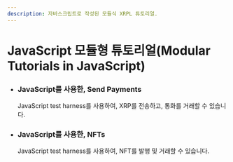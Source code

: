 ```yaml
---
description: 자바스크립트로 작성된 모듈식 XRPL 튜토리얼.
---
```


# JavaScript 모듈형 튜토리얼(Modular Tutorials in JavaScript)

*   ### JavaScript를 사용한, Send Payments

    JavaScript test harness를 사용하여, XRP를 전송하고, 통화를 거래할 수 있습니다.
*   ### JavaScript를 사용한, NFTs

    &#x20;JavaScript test harness를 사용하여, NFT를 발행 및 거래할 수 있습니다.
